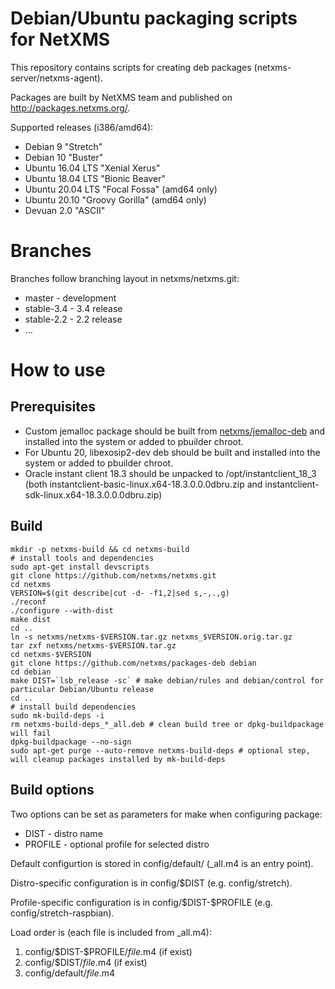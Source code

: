 # Debian/Ubuntu packaging scripts for NetXMS

This repository contains scripts for creating deb packages (netxms-server/netxms-agent).

Packages are built by NetXMS team and published on http://packages.netxms.org/.

Supported releases (i386/amd64):
 * Debian 9 "Stretch"
 * Debian 10 "Buster"
 * Ubuntu 16.04 LTS "Xenial Xerus"
 * Ubuntu 18.04 LTS "Bionic Beaver"
 * Ubuntu 20.04 LTS "Focal Fossa" (amd64 only)
 * Ubuntu 20.10 "Groovy Gorilla" (amd64 only)
 * Devuan 2.0 "ASCII"

# Branches

Branches follow branching layout in netxms/netxms.git:

* master - development
* stable-3.4 - 3.4 release
* stable-2.2 - 2.2 release
* …

# How to use

## Prerequisites

* Custom jemalloc package should be built from [netxms/jemalloc-deb](https://github.com/netxms/jemalloc-deb) and installed into the system or added to pbuilder chroot.
* For Ubuntu 20, libexosip2-dev deb should be built and installed into the system or added to pbuilder chroot.
* Oracle instant client 18.3 should be unpacked to /opt/instantclient_18_3 (both instantclient-basic-linux.x64-18.3.0.0.0dbru.zip and instantclient-sdk-linux.x64-18.3.0.0.0dbru.zip)

## Build

```shell
mkdir -p netxms-build && cd netxms-build
# install tools and dependencies
sudo apt-get install devscripts
git clone https://github.com/netxms/netxms.git
cd netxms
VERSION=$(git describe|cut -d- -f1,2|sed s,-,.,g)
./reconf
./configure --with-dist
make dist
cd ..
ln -s netxms/netxms-$VERSION.tar.gz netxms_$VERSION.orig.tar.gz
tar zxf netxms/netxms-$VERSION.tar.gz
cd netxms-$VERSION
git clone https://github.com/netxms/packages-deb debian
cd debian
make DIST=`lsb_release -sc` # make debian/rules and debian/control for particular Debian/Ubuntu release
cd ..
# install build dependencies
sudo mk-build-deps -i
rm netxms-build-deps_*_all.deb # clean build tree or dpkg-buildpackage will fail
dpkg-buildpackage --no-sign
sudo apt-get purge --auto-remove netxms-build-deps # optional step, will cleanup packages installed by mk-build-deps
```

## Build options

Two options can be set as parameters for make when configuring package:

* DIST - distro name
* PROFILE - optional profile for selected distro

Default configurtion is stored in config/default/ (_all.m4 is an entry point).

Distro-specific configuration is in config/\$DIST (e.g. config/stretch).

Profile-specific configuration is in config/\$DIST-\$PROFILE (e.g. config/stretch-raspbian).

Load order is (each file is included from _all.m4):
1. config/\$DIST-$PROFILE/_file_.m4 (if exist)
1. config/$DIST/_file_.m4 (if exist)
1. config/default/_file_.m4